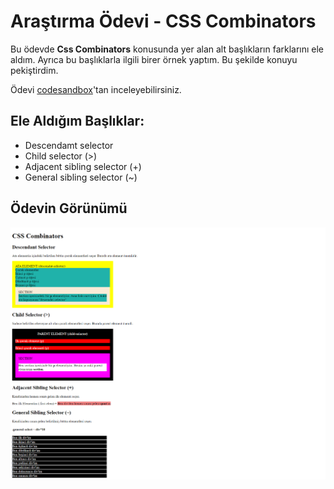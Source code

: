 # Araştırma Ödevi - CSS Combinators

Bu ödevde <b>Css Combinators</b> konusunda yer alan alt başlıkların farklarını ele aldım. Ayrıca bu başlıklarla ilgili birer örnek yaptım. Bu şekilde konuyu pekiştirdim.

Ödevi <a href="https://codesandbox.io/s/beautiful-williams-lhyonl?file=/index.html" target="_blank">codesandbox</a>'tan inceleyebilirsiniz.

## Ele Aldığım Başlıklar:

- Descendamt selector
- Child selector (>)
- Adjacent sibling selector (+)
- General sibling selector (~)

## Ödevin Görünümü

![View](view.png)
